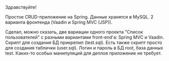 Здравствуйте!

Простое CRUD-приложение на Spring. Данные хранятся в MySQL. 2 варианта фронтенда (Vaadin и Spring MVC (JSP)).

Сделал, можно сказать, две вариации одного проекта "Список пользователей" с разными вариантами front-end'a: Spring MVC и 
Vaadin. Скрипт для создания БД прикрепил (test.sql). Есть также скрипт просто для создания таблички (user.sql).
Логин и пароль в БД root, база данных test.
Каких-то особых манипуляций для деплоя приложение не требует.
